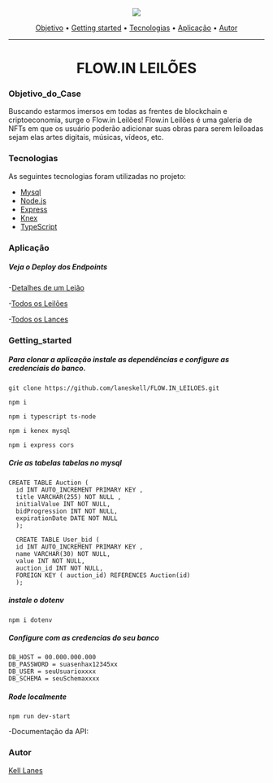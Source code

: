 
<p align="center">
<img  src="https://somosflow.in/static/media/logo-degrade.f39e57c7.png" />
</p>

<p align="center">
 <a href="#objetivo_do_case">Objetivo</a> •
 <a href="#getting_started">Getting started</a> • 
 <a href="#tecnologias">Tecnologias</a> • 
 <a href="#aplicação">Aplicação</a> • 
 <a href="#autor">Autor</a> 
</p>
</h3>
  
<hr>

<h1 align="center">FLOW.IN LEILÕES</h1>

### Objetivo_do_Case

<p>Buscando estarmos imersos em todas as frentes de blockchain e criptoeconomia, surge o Flow.in Leilões!
Flow.in Leilões é uma galeria de NFTs em que os usuário poderão adicionar suas obras para serem leiloadas sejam elas artes digitais, músicas, vídeos, etc.</p>

### Tecnologias

As seguintes tecnologias foram utilizadas no projeto:

- [Mysql](https://dev.mysql.com/doc/)
- [Node.js](https://nodejs.org/en/)
- [Express](https://expressjs.com/)
- [Knex](http://knexjs.org/)
- [TypeScript](https://www.typescriptlang.org/docs/)


### Aplicação
##### Veja o Deploy dos Endpoints
-[Detalhes de um Leião](http://ec2-15-228-23-22.sa-east-1.compute.amazonaws.com:3001/Auction/1)

-[Todos os Leilões]( http://ec2-15-228-23-22.sa-east-1.compute.amazonaws.com:3001/Auction)

-[Todos os Lances](http://ec2-15-228-23-22.sa-east-1.compute.amazonaws.com:3001/Auction/bid)

### Getting_started
##### Para clonar a aplicação instale as dependências e configure as credenciais do banco.
```
git clone https://github.com/laneskell/FLOW.IN_LEILOES.git
```
```
npm i
```
```
npm i typescript ts-node 
```
```
npm i kenex mysql
```
```
npm i express cors
```
##### Crie as tabelas tabelas no mysql
```
CREATE TABLE Auction (
  id INT AUTO_INCREMENT PRIMARY KEY ,
  title VARCHAR(255) NOT NULL ,
  initialValue INT NOT NULL, 
  bidProgression INT NOT NULL,
  expirationDate DATE NOT NULL 
  );
  
  CREATE TABLE User_bid (
  id INT AUTO_INCREMENT PRIMARY KEY ,
  name VARCHAR(30) NOT NULL,
  value INT NOT NULL,
  auction_id INT NOT NULL,
  FOREIGN KEY ( auction_id) REFERENCES Auction(id)
  );

```
##### instale o dotenv 
```
npm i dotenv
```
##### Configure com as credencias do seu banco
```
DB_HOST = 00.000.000.000
DB_PASSWORD = suasenhax12345xx
DB_USER = seuUsuarioxxxx
DB_SCHEMA = seuSchemaxxxx

```
##### Rode localmente
```
npm run dev-start
```


-Documentação da API: 


### Autor

 <a href="https://www.linkedin.com/in/kell-lanes-dev/">Kell Lanes </a>

